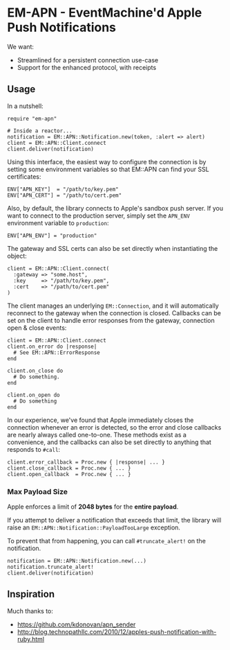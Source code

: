 # EM-APN - EventMachine'd Apple Push Notifications #

We want:

 * Streamlined for a persistent connection use-case
 * Support for the enhanced protocol, with receipts

## Usage ##

In a nutshell:

    require "em-apn"

    # Inside a reactor...
    notification = EM::APN::Notification.new(token, :alert => alert)
    client = EM::APN::Client.connect
    client.deliver(notification)

Using this interface, the easiest way to configure the connection is by setting
some environment variables so that EM::APN can find your SSL certificates:

    ENV["APN_KEY"]  = "/path/to/key.pem"
    ENV["APN_CERT"] = "/path/to/cert.pem"

Also, by default, the library connects to Apple's sandbox push server. If you
want to connect to the production server, simply set the `APN_ENV`
environment variable to `production`:

    ENV["APN_ENV"] = "production"

The gateway and SSL certs can also be set directly when instantiating the object:

    client = EM::APN::Client.connect(
      :gateway => "some.host",
      :key     => "/path/to/key.pem",
      :cert    => "/path/to/cert.pem"
    )

The client manages an underlying `EM::Connection`, and it will automatically
reconnect to the gateway when the connection is closed. Callbacks can be set
on the client to handle error responses from the gateway, connection open & close
events:

    client = EM::APN::Client.connect
    client.on_error do |response|
      # See EM::APN::ErrorResponse
    end

    client.on_close do
      # Do something.
    end

    client.on_open do
      # Do something
    end

In our experience, we've found that Apple immediately closes the connection
whenever an error is detected, so the error and close callbacks are nearly
always called one-to-one. These methods exist as a convenience, and the
callbacks can also be set directly to anything that responds to `#call`:

    client.error_callback = Proc.new { |response| ... }
    client.close_callback = Proc.new { ... }
    client.open_callback  = Proc.new { ... }

### Max Payload Size ###

Apple enforces a limit of __2048 bytes__ for the __entire payload__.

If you attempt to deliver a notification that exceeds that limit, the library
will raise an `EM::APN::Notification::PayloadTooLarge` exception.

To prevent that from happening, you can call `#truncate_alert!` on the
notification.

    notification = EM::APN::Notification.new(...)
    notification.truncate_alert!
    client.deliver(notification)

## Inspiration ##

Much thanks to:

 * https://github.com/kdonovan/apn_sender
 * http://blog.technopathllc.com/2010/12/apples-push-notification-with-ruby.html
